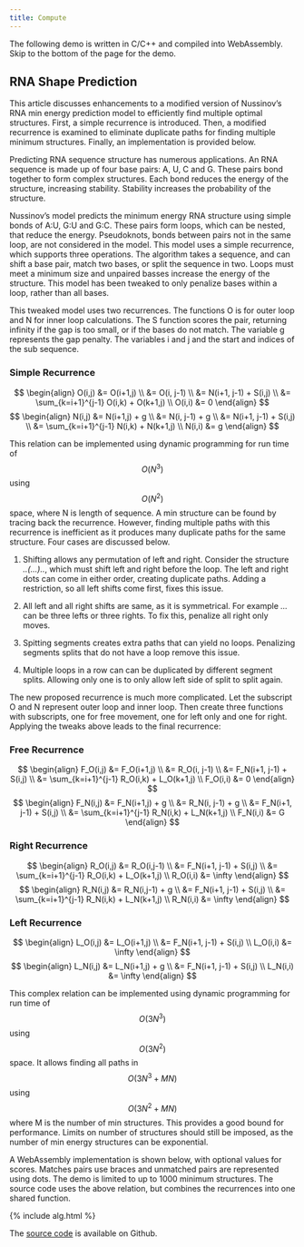 ```yaml
---
title: Compute
---
```


The following demo is written in C/C++ and compiled into WebAssembly. Skip to the bottom of the page for the demo.

## RNA Shape Prediction

This article discusses enhancements to a modified version of Nussinov’s RNA min energy prediction model
to efficiently find multiple optimal structures. First, a simple recurrence is introduced. Then, a modified recurrence is examined
to eliminate duplicate paths for finding multiple minimum structures. Finally, an implementation is provided below.

Predicting RNA sequence structure has numerous applications. An RNA sequence is made up of four base pairs: A, U, C and G. 
These pairs bond together to form complex structures. Each bond reduces the energy of the structure, increasing stability.
Stability increases the probability of the structure.

Nussinov’s model predicts the minimum energy RNA structure using simple bonds of A:U, G:U and G:C. These pairs form loops, which can be nested, that reduce the energy.
Pseudoknots, bonds between pairs not in the same loop, are not considered in the model. This model uses a simple recurrence, which supports three operations.
The algorithm takes a sequence, and can shift a base pair, match two bases, or split the sequence in two. Loops must meet a minimum size 
and unpaired basses increase the energy of the structure. This model has been tweaked to only penalize bases within a loop, rather than all bases.

This tweaked model uses two recurrences. The functions O is for outer loop and N for inner loop calculations. The S function scores the pair, returning infinity
if the gap is too small, or if the bases do not match. The variable g represents the gap penalty. The variables i and j and the start and indices of the sub sequence.

### Simple Recurrence

$$
\begin{align}
 O(i,j) &= O(i+1,j) \\
        &= O(i, j-1)  \\
        &= N(i+1, j-1) + S(i,j) \\
        &= \sum_{k=i+1}^{j-1} O(i,k) + O(k+1,j) \\
 O(i,i) &= 0 
\end{align} 
$$
$$ \begin{align}
 N(i,j) &= N(i+1,j) + g \\
        &= N(i, j-1) + g  \\
        &= N(i+1, j-1) + S(i,j) \\
        &= \sum_{k=i+1}^{j-1} N(i,k) + N(k+1,j) \\
 N(i,i) &= g 
\end{align} $$

This relation can be implemented using dynamic programming for run time of $$O(N^3)$$ using $$O(N^2)$$ space, where N is length of sequence.
A min structure can be found by tracing back the recurrence. However, finding multiple paths with this recurrence
is inefficient as it produces many duplicate paths for the same structure. Four cases are discussed below.

   1. Shifting allows any permutation of left and right. Consider the structure *..(...)..*, which must shift left and right before the loop.
      The left and right dots can come in either order, creating duplicate paths. Adding a restriction, so all left shifts come first, fixes this issue.

   1. All left and all right shifts are same, as it is symmetrical. For example *...* can be three lefts or three rights. To fix this,
      penalize all right only moves.

   1. Spitting segments creates extra paths that can yield no loops. Penalizing segments splits that do not have a loop remove this issue.

   1. Multiple loops in a row can can be duplicated by different segment splits. Allowing only one is to only allow left side of split to split again.

The new proposed recurrence is much more complicated. Let the subscript O and N represent outer loop and inner loop. Then create three functions with 
subscripts, one for free movement, one for left only and one for right. Applying the tweaks above leads to the final recurrence:

### Free Recurrence

$$
\begin{align}
 F_O(i,j) &= F_O(i+1,j) \\
        &= R_O(i, j-1)  \\
        &= F_N(i+1, j-1) + S(i,j) \\
        &= \sum_{k=i+1}^{j-1} R_O(i,k) + L_O(k+1,j) \\
 F_O(i,i) &= 0 
\end{align} 
$$
$$ \begin{align}
 F_N(i,j) &= F_N(i+1,j) + g \\
        &= R_N(i, j-1) + g  \\
        &= F_N(i+1, j-1) + S(i,j) \\
        &= \sum_{k=i+1}^{j-1} R_N(i,k) + L_N(k+1,j) \\
 F_N(i,i) &= G 
\end{align} $$


### Right Recurrence 

$$
\begin{align}
 R_O(i,j) &= R_O(i,j-1) \\
        &= F_N(i+1, j-1) + S(i,j) \\
        &= \sum_{k=i+1}^{j-1} R_O(i,k) + L_O(k+1,j) \\
 R_O(i,i) &= \infty
\end{align} 
$$
$$ \begin{align}
 R_N(i,j) &= R_N(i,j-1) + g \\
        &= F_N(i+1, j-1) + S(i,j) \\
        &= \sum_{k=i+1}^{j-1} R_N(i,k) + L_N(k+1,j) \\
 R_N(i,i) &= \infty
\end{align} $$

### Left Recurrence

$$
\begin{align}
 L_O(i,j) &= L_O(i+1,j) \\
        &= F_N(i+1, j-1) + S(i,j) \\
 L_O(i,i) &= \infty
\end{align} 
$$
$$ \begin{align}
 L_N(i,j) &= L_N(i+1,j) + g \\
        &= F_N(i+1, j-1) + S(i,j) \\
 L_N(i,i) &= \infty
\end{align} $$

This complex relation can be implemented using dynamic programming for run time of $$O(3N^3)$$ using $$O(3N^2)$$ space.
It allows finding all paths in $$O(3N^3 + MN)$$ using $$O(3N^2 + MN)$$ where M is the number of min structures. This provides a
good bound for performance. Limits on number of structures should still be imposed, as the number of min energy structures can be 
exponential.

A WebAssembly implementation is shown below, with optional values for scores. Matches pairs use braces and unmatched pairs are represented using dots.
The demo is limited to up to 1000 minimum structures. The source code uses the above relation, but combines the recurrences into one shared function.

{% include alg.html %}

The [source code](https://github.com/mechapede/rna-predict) is available on Github. 
